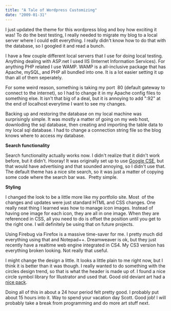 ```yaml
---
title: "A Tale of Wordpress Customizing"
date: "2009-01-31"
---
```


I just updated the theme for this wordpress blog and boy how exciting it was! To do the best testing, I really needed to migrate my blog to a local server where I could edit everything. I really didn't know how to do that with the database, so I googled it and read a bunch.

I have a few couple different local servers that I use for doing local testing. Anything dealing with ASP.net I used IIS (Internet Information Services). For anything PHP related I use WAMP. WAMP is a all-inclusive package that has Apache, mySQL, and PHP all bundled into one. It is a lot easier setting it up than all of them seperately.

For some weird reason, something is taking my port  80 (default gateway to connect to the internet), so I had to change it in my Apache config files to something else. It isn't that big of a deal, but it is annoying to add ":92" at the end of localhost everytime I want to see my changes.

Backing up and restoring the database on my local machine was surprisingly simple. It was mostly a matter of going on my web host, downloding the sql database, then creating and importing the table data to my local sql database. I had to change a connection string file so the blog knows where to access my database.

**Search functionality**

Search functionality actually works now. I didn't realize that it didn't work before, but it didn't. Hooray! It was originally set up to use [Google CSE](http://www.google.com/coop/cse/), but that would have advertising and that sounded annoying, so I didn't use that. The default theme has a nice site search, so it was just a matter of copying some code where the search bar was.  Pretty simple.

**Styling**

I changed the look to be a little more like my portfolio site. Most  of the changes and updates were just standard HTML and CSS changes. One really neat thing I learned was how to manage icon images. Instead of having one image for each icon, they are all in one image. When they are referenced in CSS, all you need to do is offset the position until you get to the right one. I will definitely be using that on future projects.

Using Firebug via Firefox is a massive time-saver for me. I pretty much did everything using that and Notepad++. Dreamweaver is ok, but they just recently have a realtime web engine integrated in CS4. My CS3 version has everything broken looking. Not really that useful.

I might change the design a little. It looks a little plain to me right now, but I think it is better than it was though. I really wanted to do something with the circles design trend, so that is what the header is made up of. I found a nice circle symbol library for Illustrator and used that. Good old deviant art had a [nice pack](http://browse.deviantart.com/resources/applications/symbols/?order=9&alltime=yes).

Doing all of this in about a 24 hour period felt pretty good. I probably put about 15 hours into it. Way to spend your vacation day Scott. Good job! I will probably take a break from programming and do more art stuff next.
